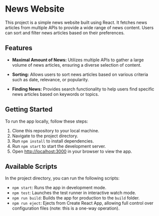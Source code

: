 # News Website

This project is a simple news website built using React. It fetches news articles from multiple APIs to provide a wide range of news content. Users can sort and filter news articles based on their preferences.

## Features

- **Maximal Amount of News:** Utilizes multiple APIs to gather a large volume of news articles, ensuring a diverse selection of content.

- **Sorting:** Allows users to sort news articles based on various criteria such as date, relevance, or popularity.

- **Finding News:** Provides search functionality to help users find specific news articles based on keywords or topics.

## Getting Started

To run the app locally, follow these steps:

1. Clone this repository to your local machine.
2. Navigate to the project directory.
3. Run `npm install` to install dependencies.
4. Run `npm start` to start the development server.
5. Open [http://localhost:3000](http://localhost:3000) in your browser to view the app.

## Available Scripts

In the project directory, you can run the following scripts:

- `npm start`: Runs the app in development mode.
- `npm test`: Launches the test runner in interactive watch mode.
- `npm run build`: Builds the app for production to the `build` folder.
- `npm run eject`: Ejects from Create React App, allowing full control over configuration files (note: this is a one-way operation).

